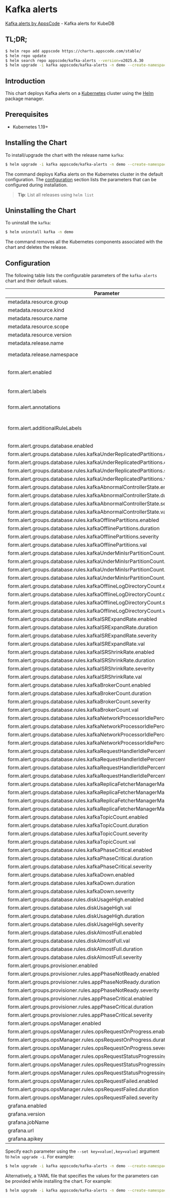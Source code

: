 # Kafka alerts

[Kafka alerts by AppsCode](https://github.com/appscode/alerts) - Kafka alerts for KubeDB

## TL;DR;

```bash
$ helm repo add appscode https://charts.appscode.com/stable/
$ helm repo update
$ helm search repo appscode/kafka-alerts --version=v2025.6.30
$ helm upgrade -i kafka appscode/kafka-alerts -n demo --create-namespace --version=v2025.6.30
```

## Introduction

This chart deploys Kafka alerts on a [Kubernetes](http://kubernetes.io) cluster using the [Helm](https://helm.sh) package manager.

## Prerequisites

- Kubernetes 1.19+

## Installing the Chart

To install/upgrade the chart with the release name `kafka`:

```bash
$ helm upgrade -i kafka appscode/kafka-alerts -n demo --create-namespace --version=v2025.6.30
```

The command deploys Kafka alerts on the Kubernetes cluster in the default configuration. The [configuration](#configuration) section lists the parameters that can be configured during installation.

> **Tip**: List all releases using `helm list`

## Uninstalling the Chart

To uninstall the `kafka`:

```bash
$ helm uninstall kafka -n demo
```

The command removes all the Kubernetes components associated with the chart and deletes the release.

## Configuration

The following table lists the configurable parameters of the `kafka-alerts` chart and their default values.

|                                   Parameter                                   |                  Description                  |                     Default                      |
|-------------------------------------------------------------------------------|-----------------------------------------------|--------------------------------------------------|
| metadata.resource.group                                                       |                                               | <code>kubedb.com</code>                          |
| metadata.resource.kind                                                        |                                               | <code>Kafka</code>                               |
| metadata.resource.name                                                        |                                               | <code>kafkas</code>                              |
| metadata.resource.scope                                                       |                                               | <code>Namespaced</code>                          |
| metadata.resource.version                                                     |                                               | <code>v1alpha2</code>                            |
| metadata.release.name                                                         | Release name                                  | <code>""</code>                                  |
| metadata.release.namespace                                                    | Release namespace                             | <code>""</code>                                  |
| form.alert.enabled                                                            | # Enable PrometheusRule alerts                | <code>warning</code>                             |
| form.alert.labels                                                             | # Labels for default rules                    | <code>{"release":"kube-prometheus-stack"}</code> |
| form.alert.annotations                                                        | # Annotations for default rules               | <code>{}</code>                                  |
| form.alert.additionalRuleLabels                                               | # Additional labels for PrometheusRule alerts | <code>{}</code>                                  |
| form.alert.groups.database.enabled                                            |                                               | <code>warning</code>                             |
| form.alert.groups.database.rules.kafkaUnderReplicatedPartitions.enabled       |                                               | <code>true</code>                                |
| form.alert.groups.database.rules.kafkaUnderReplicatedPartitions.duration      |                                               | <code>"10s"</code>                               |
| form.alert.groups.database.rules.kafkaUnderReplicatedPartitions.severity      |                                               | <code>warning</code>                             |
| form.alert.groups.database.rules.kafkaUnderReplicatedPartitions.val           |                                               | <code>0</code>                                   |
| form.alert.groups.database.rules.kafkaAbnormalControllerState.enabled         |                                               | <code>true</code>                                |
| form.alert.groups.database.rules.kafkaAbnormalControllerState.duration        |                                               | <code>"10s"</code>                               |
| form.alert.groups.database.rules.kafkaAbnormalControllerState.severity        |                                               | <code>warning</code>                             |
| form.alert.groups.database.rules.kafkaAbnormalControllerState.val             |                                               | <code>1</code>                                   |
| form.alert.groups.database.rules.kafkaOfflinePartitions.enabled               |                                               | <code>true</code>                                |
| form.alert.groups.database.rules.kafkaOfflinePartitions.duration              |                                               | <code>"10s"</code>                               |
| form.alert.groups.database.rules.kafkaOfflinePartitions.severity              |                                               | <code>warning</code>                             |
| form.alert.groups.database.rules.kafkaOfflinePartitions.val                   |                                               | <code>0</code>                                   |
| form.alert.groups.database.rules.kafkaUnderMinIsrPartitionCount.enabled       |                                               | <code>true</code>                                |
| form.alert.groups.database.rules.kafkaUnderMinIsrPartitionCount.duration      |                                               | <code>"10s"</code>                               |
| form.alert.groups.database.rules.kafkaUnderMinIsrPartitionCount.severity      |                                               | <code>warning</code>                             |
| form.alert.groups.database.rules.kafkaUnderMinIsrPartitionCount.val           |                                               | <code>0</code>                                   |
| form.alert.groups.database.rules.kafkaOfflineLogDirectoryCount.enabled        |                                               | <code>true</code>                                |
| form.alert.groups.database.rules.kafkaOfflineLogDirectoryCount.duration       |                                               | <code>"10s"</code>                               |
| form.alert.groups.database.rules.kafkaOfflineLogDirectoryCount.severity       |                                               | <code>warning</code>                             |
| form.alert.groups.database.rules.kafkaOfflineLogDirectoryCount.val            |                                               | <code>0</code>                                   |
| form.alert.groups.database.rules.kafkaISRExpandRate.enabled                   |                                               | <code>true</code>                                |
| form.alert.groups.database.rules.kafkaISRExpandRate.duration                  |                                               | <code>"1m"</code>                                |
| form.alert.groups.database.rules.kafkaISRExpandRate.severity                  |                                               | <code>warning</code>                             |
| form.alert.groups.database.rules.kafkaISRExpandRate.val                       |                                               | <code>0</code>                                   |
| form.alert.groups.database.rules.kafkaISRShrinkRate.enabled                   |                                               | <code>true</code>                                |
| form.alert.groups.database.rules.kafkaISRShrinkRate.duration                  |                                               | <code>"1m"</code>                                |
| form.alert.groups.database.rules.kafkaISRShrinkRate.severity                  |                                               | <code>warning</code>                             |
| form.alert.groups.database.rules.kafkaISRShrinkRate.val                       |                                               | <code>0</code>                                   |
| form.alert.groups.database.rules.kafkaBrokerCount.enabled                     |                                               | <code>true</code>                                |
| form.alert.groups.database.rules.kafkaBrokerCount.duration                    |                                               | <code>"1m"</code>                                |
| form.alert.groups.database.rules.kafkaBrokerCount.severity                    |                                               | <code>critical</code>                            |
| form.alert.groups.database.rules.kafkaBrokerCount.val                         |                                               | <code>0</code>                                   |
| form.alert.groups.database.rules.kafkaNetworkProcessorIdlePercent.enabled     |                                               | <code>true</code>                                |
| form.alert.groups.database.rules.kafkaNetworkProcessorIdlePercent.duration    |                                               | <code>"1m"</code>                                |
| form.alert.groups.database.rules.kafkaNetworkProcessorIdlePercent.severity    |                                               | <code>critical</code>                            |
| form.alert.groups.database.rules.kafkaNetworkProcessorIdlePercent.val         |                                               | <code>30</code>                                  |
| form.alert.groups.database.rules.kafkaRequestHandlerIdlePercent.enabled       |                                               | <code>true</code>                                |
| form.alert.groups.database.rules.kafkaRequestHandlerIdlePercent.duration      |                                               | <code>"1m"</code>                                |
| form.alert.groups.database.rules.kafkaRequestHandlerIdlePercent.severity      |                                               | <code>critical</code>                            |
| form.alert.groups.database.rules.kafkaRequestHandlerIdlePercent.val           |                                               | <code>30</code>                                  |
| form.alert.groups.database.rules.kafkaReplicaFetcherManagerMaxLag.enabled     |                                               | <code>true</code>                                |
| form.alert.groups.database.rules.kafkaReplicaFetcherManagerMaxLag.duration    |                                               | <code>"1m"</code>                                |
| form.alert.groups.database.rules.kafkaReplicaFetcherManagerMaxLag.severity    |                                               | <code>critical</code>                            |
| form.alert.groups.database.rules.kafkaReplicaFetcherManagerMaxLag.val         |                                               | <code>50</code>                                  |
| form.alert.groups.database.rules.kafkaTopicCount.enabled                      |                                               | <code>true</code>                                |
| form.alert.groups.database.rules.kafkaTopicCount.duration                     |                                               | <code>"1m"</code>                                |
| form.alert.groups.database.rules.kafkaTopicCount.severity                     |                                               | <code>warning</code>                             |
| form.alert.groups.database.rules.kafkaTopicCount.val                          |                                               | <code>1000</code>                                |
| form.alert.groups.database.rules.kafkaPhaseCritical.enabled                   |                                               | <code>true</code>                                |
| form.alert.groups.database.rules.kafkaPhaseCritical.duration                  |                                               | <code>"3m"</code>                                |
| form.alert.groups.database.rules.kafkaPhaseCritical.severity                  |                                               | <code>warning</code>                             |
| form.alert.groups.database.rules.kafkaDown.enabled                            |                                               | <code>true</code>                                |
| form.alert.groups.database.rules.kafkaDown.duration                           |                                               | <code>"30s"</code>                               |
| form.alert.groups.database.rules.kafkaDown.severity                           |                                               | <code>critical</code>                            |
| form.alert.groups.database.rules.diskUsageHigh.enabled                        |                                               | <code>true</code>                                |
| form.alert.groups.database.rules.diskUsageHigh.val                            |                                               | <code>80</code>                                  |
| form.alert.groups.database.rules.diskUsageHigh.duration                       |                                               | <code>"1m"</code>                                |
| form.alert.groups.database.rules.diskUsageHigh.severity                       |                                               | <code>warning</code>                             |
| form.alert.groups.database.rules.diskAlmostFull.enabled                       |                                               | <code>true</code>                                |
| form.alert.groups.database.rules.diskAlmostFull.val                           |                                               | <code>95</code>                                  |
| form.alert.groups.database.rules.diskAlmostFull.duration                      |                                               | <code>"1m"</code>                                |
| form.alert.groups.database.rules.diskAlmostFull.severity                      |                                               | <code>critical</code>                            |
| form.alert.groups.provisioner.enabled                                         |                                               | <code>warning</code>                             |
| form.alert.groups.provisioner.rules.appPhaseNotReady.enabled                  |                                               | <code>true</code>                                |
| form.alert.groups.provisioner.rules.appPhaseNotReady.duration                 |                                               | <code>"1m"</code>                                |
| form.alert.groups.provisioner.rules.appPhaseNotReady.severity                 |                                               | <code>critical</code>                            |
| form.alert.groups.provisioner.rules.appPhaseCritical.enabled                  |                                               | <code>true</code>                                |
| form.alert.groups.provisioner.rules.appPhaseCritical.duration                 |                                               | <code>"15m"</code>                               |
| form.alert.groups.provisioner.rules.appPhaseCritical.severity                 |                                               | <code>warning</code>                             |
| form.alert.groups.opsManager.enabled                                          |                                               | <code>warning</code>                             |
| form.alert.groups.opsManager.rules.opsRequestOnProgress.enabled               |                                               | <code>true</code>                                |
| form.alert.groups.opsManager.rules.opsRequestOnProgress.duration              |                                               | <code>"0m"</code>                                |
| form.alert.groups.opsManager.rules.opsRequestOnProgress.severity              |                                               | <code>info</code>                                |
| form.alert.groups.opsManager.rules.opsRequestStatusProgressingToLong.enabled  |                                               | <code>true</code>                                |
| form.alert.groups.opsManager.rules.opsRequestStatusProgressingToLong.duration |                                               | <code>"30m"</code>                               |
| form.alert.groups.opsManager.rules.opsRequestStatusProgressingToLong.severity |                                               | <code>critical</code>                            |
| form.alert.groups.opsManager.rules.opsRequestFailed.enabled                   |                                               | <code>true</code>                                |
| form.alert.groups.opsManager.rules.opsRequestFailed.duration                  |                                               | <code>"0m"</code>                                |
| form.alert.groups.opsManager.rules.opsRequestFailed.severity                  |                                               | <code>critical</code>                            |
| grafana.enabled                                                               |                                               | <code>false</code>                               |
| grafana.version                                                               |                                               | <code>7.5.5</code>                               |
| grafana.jobName                                                               |                                               | <code>kubedb-databases</code>                    |
| grafana.url                                                                   |                                               | <code>""</code>                                  |
| grafana.apikey                                                                |                                               | <code>""</code>                                  |


Specify each parameter using the `--set key=value[,key=value]` argument to `helm upgrade -i`. For example:

```bash
$ helm upgrade -i kafka appscode/kafka-alerts -n demo --create-namespace --version=v2025.6.30 --set metadata.resource.group=kubedb.com
```

Alternatively, a YAML file that specifies the values for the parameters can be provided while
installing the chart. For example:

```bash
$ helm upgrade -i kafka appscode/kafka-alerts -n demo --create-namespace --version=v2025.6.30 --values values.yaml
```
